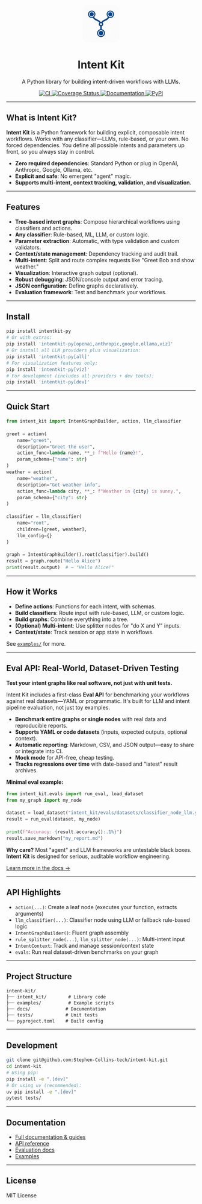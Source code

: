<p align="center">
  <img src="assets/logo.png" alt="Intent Kit Logo" height="100" style="border-radius: 16px;"/>
</p>

<h1 align="center">Intent Kit</h1>
<p align="center">A Python library for building intent-driven workflows with LLMs.</p>

<p align="center">
  <a href="https://github.com/Stephen-Collins-tech/intent-kit/actions/workflows/ci.yml">
    <img src="https://github.com/Stephen-Collins-tech/intent-kit/actions/workflows/ci.yml/badge.svg" alt="CI"/>
  </a>
  <a href="https://codecov.io/gh/Stephen-Collins-tech/intent-kit">
    <img src="https://codecov.io/gh/Stephen-Collins-tech/intent-kit/branch/main/graph/badge.svg" alt="Coverage Status"/>
  </a>
  <a href="https://docs.intentkit.io">
    <img src="https://img.shields.io/badge/docs-online-blue" alt="Documentation"/>
  </a>
  <a href="https://pypi.org/project/intentkit-py">
    <img src="https://img.shields.io/pypi/v/intentkit-py" alt="PyPI"/>
  </a>
</p>

---

## What is Intent Kit?

**Intent Kit** is a Python framework for building explicit, composable intent workflows.
Works with any classifier—LLMs, rule-based, or your own.
No forced dependencies. You define all possible intents and parameters up front, so you always stay in control.

* **Zero required dependencies**: Standard Python or plug in OpenAI, Anthropic, Google, Ollama, etc.
* **Explicit and safe**: No emergent "agent" magic.
* **Supports multi-intent, context tracking, validation, and visualization.**

---

## Features

* **Tree-based intent graphs**: Compose hierarchical workflows using classifiers and actions.
* **Any classifier**: Rule-based, ML, LLM, or custom logic.
* **Parameter extraction**: Automatic, with type validation and custom validators.
* **Context/state management**: Dependency tracking and audit trail.
* **Multi-intent**: Split and route complex requests like "Greet Bob and show weather."
* **Visualization**: Interactive graph output (optional).
* **Robust debugging**: JSON/console output and error tracing.
* **JSON configuration**: Define graphs declaratively.
* **Evaluation framework**: Test and benchmark your workflows.

---

## Install

```bash
pip install intentkit-py
# Or with extras:
pip install 'intentkit-py[openai,anthropic,google,ollama,viz]'
# Or install all LLM providers plus visualization:
pip install 'intentkit-py[all]'
# For visualization features only:
pip install 'intentkit-py[viz]'
# For development (includes all providers + dev tools):
pip install 'intentkit-py[dev]'
```

---

## Quick Start

```python
from intent_kit import IntentGraphBuilder, action, llm_classifier

greet = action(
    name="greet",
    description="Greet the user",
    action_func=lambda name, **_: f"Hello {name}!",
    param_schema={"name": str}
)
weather = action(
    name="weather",
    description="Get weather info",
    action_func=lambda city, **_: f"Weather in {city} is sunny.",
    param_schema={"city": str}
)

classifier = llm_classifier(
    name="root",
    children=[greet, weather],
    llm_config={}
)

graph = IntentGraphBuilder().root(classifier).build()
result = graph.route("Hello Alice")
print(result.output)  # → "Hello Alice!"
```

---

## How it Works

* **Define actions**: Functions for each intent, with schemas.
* **Build classifiers**: Route input with rule-based, LLM, or custom logic.
* **Build graphs**: Combine everything into a tree.
* **(Optional) Multi-intent**: Use splitter nodes for "do X and Y" inputs.
* **Context/state**: Track session or app state in workflows.

See [`examples/`](examples/) for more.

---

## Eval API: Real-World, Dataset-Driven Testing

**Test your intent graphs like real software, not just with unit tests.**

Intent Kit includes a first-class **Eval API** for benchmarking your workflows against real datasets—YAML or programmatic. It's built for LLM and intent pipeline evaluation, not just toy examples.

* **Benchmark entire graphs or single nodes** with real data and reproducible reports.
* **Supports YAML or code datasets** (inputs, expected outputs, optional context).
* **Automatic reporting**: Markdown, CSV, and JSON output—easy to share or integrate into CI.
* **Mock mode** for API-free, cheap testing.
* **Tracks regressions over time** with date-based and "latest" result archives.

**Minimal eval example:**

```python
from intent_kit.evals import run_eval, load_dataset
from my_graph import my_node

dataset = load_dataset("intent_kit/evals/datasets/classifier_node_llm.yaml")
result = run_eval(dataset, my_node)

print(f"Accuracy: {result.accuracy():.1%}")
result.save_markdown("my_report.md")
```

**Why care?**
Most "agent" and LLM frameworks are untestable black boxes. **Intent Kit** is designed for serious, auditable workflow engineering.

[Learn more in the docs →](https://docs.intentkit.io/evaluation/)

---

## API Highlights

* `action(...)`: Create a leaf node (executes your function, extracts arguments)
* `llm_classifier(...)`: Classifier node using LLM or fallback rule-based logic
* `IntentGraphBuilder()`: Fluent graph assembly
* `rule_splitter_node(...)`, `llm_splitter_node(...)`: Multi-intent input
* `IntentContext`: Track and manage session/context state
* `evals`: Run real dataset-driven benchmarks on your graph

---

## Project Structure

```
intent-kit/
├── intent_kit/        # Library code
├── examples/          # Example scripts
├── docs/             # Documentation
├── tests/            # Unit tests
└── pyproject.toml    # Build config
```

---

## Development

```bash
git clone git@github.com:Stephen-Collins-tech/intent-kit.git
cd intent-kit
# Using pip:
pip install -e ".[dev]"
# Or using uv (recommended):
uv pip install -e ".[dev]"
pytest tests/
```

---

## Documentation

* [Full documentation & guides](https://docs.intentkit.io)
* [API reference](https://docs.intentkit.io/reference/)
* [Evaluation docs](https://docs.intentkit.io/evaluation/)
* [Examples](https://docs.intentkit.io/examples/)

---

## License

MIT License
